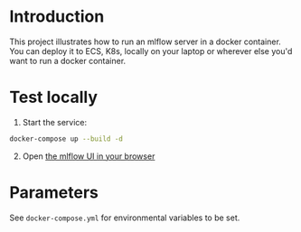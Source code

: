 # Introduction
This project illustrates how to run an mlflow server in a docker container.
You can deploy it to ECS, K8s, locally on your laptop or wherever else you'd want to run a docker container.

# Test locally
1. Start the service:
```bash
docker-compose up --build -d
```
2. Open [the mlflow UI in your browser](localhost:5000)

# Parameters
See `docker-compose.yml` for environmental variables to be set.